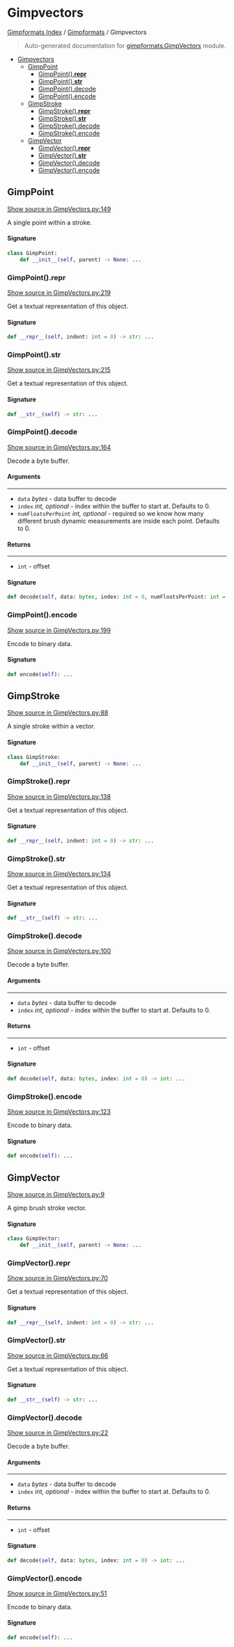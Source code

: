 # Gimpvectors

[Gimpformats Index](../README.md#gimpformats-index) / [Gimpformats](./index.md#gimpformats) / Gimpvectors

> Auto-generated documentation for [gimpformats.GimpVectors](../../../gimpformats/GimpVectors.py) module.

- [Gimpvectors](#gimpvectors)
  - [GimpPoint](#gimppoint)
    - [GimpPoint().__repr__](#gimppoint()__repr__)
    - [GimpPoint().__str__](#gimppoint()__str__)
    - [GimpPoint().decode](#gimppoint()decode)
    - [GimpPoint().encode](#gimppoint()encode)
  - [GimpStroke](#gimpstroke)
    - [GimpStroke().__repr__](#gimpstroke()__repr__)
    - [GimpStroke().__str__](#gimpstroke()__str__)
    - [GimpStroke().decode](#gimpstroke()decode)
    - [GimpStroke().encode](#gimpstroke()encode)
  - [GimpVector](#gimpvector)
    - [GimpVector().__repr__](#gimpvector()__repr__)
    - [GimpVector().__str__](#gimpvector()__str__)
    - [GimpVector().decode](#gimpvector()decode)
    - [GimpVector().encode](#gimpvector()encode)

## GimpPoint

[Show source in GimpVectors.py:149](../../../gimpformats/GimpVectors.py#L149)

A single point within a stroke.

#### Signature

```python
class GimpPoint:
    def __init__(self, parent) -> None: ...
```

### GimpPoint().__repr__

[Show source in GimpVectors.py:219](../../../gimpformats/GimpVectors.py#L219)

Get a textual representation of this object.

#### Signature

```python
def __repr__(self, indent: int = 0) -> str: ...
```

### GimpPoint().__str__

[Show source in GimpVectors.py:215](../../../gimpformats/GimpVectors.py#L215)

Get a textual representation of this object.

#### Signature

```python
def __str__(self) -> str: ...
```

### GimpPoint().decode

[Show source in GimpVectors.py:164](../../../gimpformats/GimpVectors.py#L164)

Decode a byte buffer.

#### Arguments

----
 - `data` *bytes* - data buffer to decode
 - `index` *int, optional* - index within the buffer to start at. Defaults to 0.
 - `numFloatsPerPoint` *int, optional* - required so we know
 how many different brush dynamic measurements are
 inside each point. Defaults to 0.

#### Returns

-------
 - `int` - offset

#### Signature

```python
def decode(self, data: bytes, index: int = 0, numFloatsPerPoint: int = 0): ...
```

### GimpPoint().encode

[Show source in GimpVectors.py:199](../../../gimpformats/GimpVectors.py#L199)

Encode to binary data.

#### Signature

```python
def encode(self): ...
```



## GimpStroke

[Show source in GimpVectors.py:88](../../../gimpformats/GimpVectors.py#L88)

A single stroke within a vector.

#### Signature

```python
class GimpStroke:
    def __init__(self, parent) -> None: ...
```

### GimpStroke().__repr__

[Show source in GimpVectors.py:138](../../../gimpformats/GimpVectors.py#L138)

Get a textual representation of this object.

#### Signature

```python
def __repr__(self, indent: int = 0) -> str: ...
```

### GimpStroke().__str__

[Show source in GimpVectors.py:134](../../../gimpformats/GimpVectors.py#L134)

Get a textual representation of this object.

#### Signature

```python
def __str__(self) -> str: ...
```

### GimpStroke().decode

[Show source in GimpVectors.py:100](../../../gimpformats/GimpVectors.py#L100)

Decode a byte buffer.

#### Arguments

----
 - `data` *bytes* - data buffer to decode
 - `index` *int, optional* - index within the buffer to start at. Defaults to 0.

#### Returns

-------
 - `int` - offset

#### Signature

```python
def decode(self, data: bytes, index: int = 0) -> int: ...
```

### GimpStroke().encode

[Show source in GimpVectors.py:123](../../../gimpformats/GimpVectors.py#L123)

Encode to binary data.

#### Signature

```python
def encode(self): ...
```



## GimpVector

[Show source in GimpVectors.py:9](../../../gimpformats/GimpVectors.py#L9)

A gimp brush stroke vector.

#### Signature

```python
class GimpVector:
    def __init__(self, parent) -> None: ...
```

### GimpVector().__repr__

[Show source in GimpVectors.py:70](../../../gimpformats/GimpVectors.py#L70)

Get a textual representation of this object.

#### Signature

```python
def __repr__(self, indent: int = 0) -> str: ...
```

### GimpVector().__str__

[Show source in GimpVectors.py:66](../../../gimpformats/GimpVectors.py#L66)

Get a textual representation of this object.

#### Signature

```python
def __str__(self) -> str: ...
```

### GimpVector().decode

[Show source in GimpVectors.py:22](../../../gimpformats/GimpVectors.py#L22)

Decode a byte buffer.

#### Arguments

----
 - `data` *bytes* - data buffer to decode
 - `index` *int, optional* - index within the buffer to start at. Defaults to 0.

#### Returns

-------
 - `int` - offset

#### Signature

```python
def decode(self, data: bytes, index: int = 0) -> int: ...
```

### GimpVector().encode

[Show source in GimpVectors.py:51](../../../gimpformats/GimpVectors.py#L51)

Encode to binary data.

#### Signature

```python
def encode(self): ...
```